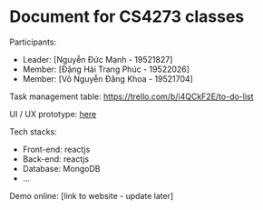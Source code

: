 # Document for CS4273 classes

Participants:

- Leader: [Nguyễn Đức Mạnh - 19521827]
- Member: [Đặng Hải Trang Phúc - 19522026]
- Member: [Võ Nguyễn Đăng Khoa - 19521704]


Task management table: https://trello.com/b/i4QCkF2E/to-do-list

UI / UX prototype: [here](https://www.figma.com/file/UjL1qq9slTFCXCf6eIXR9X/Untitled?node-id=0%3A1)

Tech stacks:

- Front-end: reactjs
- Back-end: reactjs
- Database: MongoDB
- ...

Demo online: [link to website - update later]


